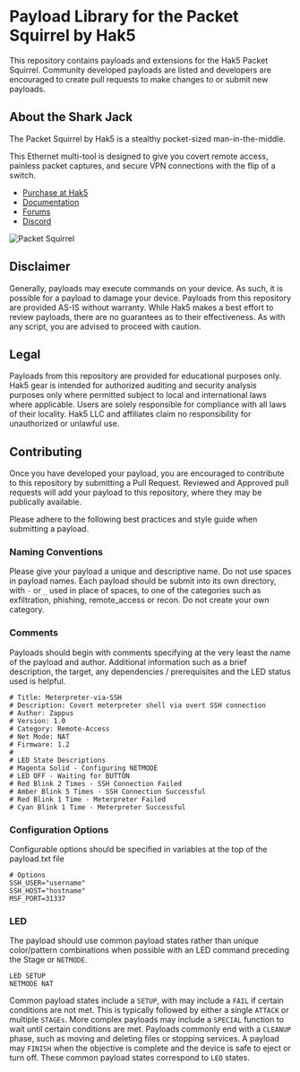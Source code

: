 
# Payload Library for the Packet Squirrel by Hak5

This repository contains payloads and extensions for the Hak5 Packet Squirrel. Community developed payloads are listed and developers are encouraged to create pull requests to make changes to or submit new payloads.

## About the Shark Jack

The Packet Squirrel by Hak5 is a stealthy pocket-sized man-in-the-middle.

This Ethernet multi-tool is designed to give you covert remote access, painless packet captures, and secure VPN connections with the flip of a switch.

-   [Purchase at Hak5](https://hak5.org/products/packet-squirrel "Purchase at Hak5")
-   [Documentation](https://docs.hak5.org/hc/en-us/categories/360000982574-Packet-Squirrel "Documentation")
-   [Forums](https://forums.hak5.org/forum/94-packet-squirrel/ "Forums")
-   [Discord](https://hak5.org/discord "Discord")

![Packet Squirrel](https://cdn.shopify.com/s/files/1/0068/2142/products/Packet_Squirrel_300x.jpg)

## Disclaimer
Generally, payloads may execute commands on your device. As such, it is possible for a payload to damage your device. Payloads from this repository are provided AS-IS without warranty. While Hak5 makes a best effort to review payloads, there are no guarantees as to their effectiveness. As with any script, you are advised to proceed with caution.

## Legal
Payloads from this repository are provided for educational purposes only.  Hak5 gear is intended for authorized auditing and security analysis purposes only where permitted subject to local and international laws where applicable. Users are solely responsible for compliance with all laws of their locality. Hak5 LLC and affiliates claim no responsibility for unauthorized or unlawful use.

## Contributing
Once you have developed your payload, you are encouraged to contribute to this repository by submitting a Pull Request. Reviewed and Approved pull requests will add your payload to this repository, where they may be publically available.

Please adhere to the following best practices and style guide when submitting a payload.

### Naming Conventions
Please give your payload a unique and descriptive name. Do not use spaces in payload names. Each payload should be submit into its own directory, with `-` or `_` used in place of spaces, to one of the categories such as exfiltration, phishing, remote_access or recon. Do not create your own category.

### Comments
Payloads should begin with comments specifying at the very least the name of the payload and author. Additional information such as a brief description, the target, any dependencies / prerequisites and the LED status used is helpful.

    # Title: Meterpreter-via-SSH
	# Description: Covert meterpreter shell via overt SSH connection
	# Author: Zappus
	# Version: 1.0
	# Category: Remote-Access
	# Net Mode: NAT
	# Firmware: 1.2
	#
	# LED State Descriptions
	# Magenta Solid - Configuring NETMODE
	# LED OFF - Waiting for BUTTON
	# Red Blink 2 Times - SSH Connection Failed
	# Amber Blink 5 Times - SSH Connection Successful
	# Red Blink 1 Time - Meterpreter Failed
	# Cyan Blink 1 Time - Meterpreter Successful

### Configuration Options
Configurable options should be specified in variables at the top of the payload.txt file

    # Options
    SSH_USER="username"
	SSH_HOST="hostname"
	MSF_PORT=31337

### LED
The payload should use common payload states rather than unique color/pattern combinations when possible with an LED command preceding the Stage or `NETMODE`.

	LED SETUP
	NETMODE NAT

Common payload states include a `SETUP`, with may include a `FAIL` if certain conditions are not met. This is typically followed by either a single `ATTACK` or multiple `STAGEs`. More complex payloads may include a `SPECIAL` function to wait until certain conditions are met. Payloads commonly end with a `CLEANUP` phase, such as moving and deleting files or stopping services. A payload may `FINISH` when the objective is complete and the device is safe to eject or turn off. These common payload states correspond to `LED` states.
